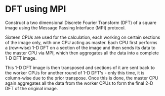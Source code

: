 # DFT using MPI
Construct a two dimensional Discrete Fourier Transform (DFT) of a square image using the Message Passing Interface (MPI) protocol. 

Sixteen CPUs are used for the calculation, each working on certain sections of the image only, with one CPU acting as master. Each CPU first performs a (row-wise) 1-D DFT on a section of the image and then sends its data to the master CPU via MPI, which then aggregates all the data into a complete 1-D DFT image. 

This 1-D DFT image is then transposed and sections of it are sent back to the worker CPUs for another round of 1-D DFT's - only this time, it is column-wise due to the prior transpose. Once this is done, the master CPU again aggregates all the data from the worker CPUs to form the final 2-D DFT of the original image.
